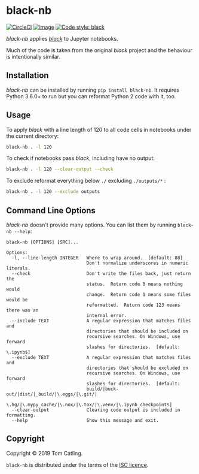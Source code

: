 # black-nb

[![CircleCI](https://circleci.com/gh/tomcatling/black-nb.svg?style=shield)](https://circleci.com/gh/tomcatling/black-nb)
[![image](https://codecov.io/github/tomcatling/black-nb/coverage.svg?branch=master)](https://codecov.io/github/tomcatling/black-nb?branch=master)
[![Code style: black](https://img.shields.io/badge/code%20style-black-000000.svg)](https://github.com/ambv/black)


*black-nb* applies [*black*](https://github.com/ambv/black) to Jupyter notebooks.

Much of the code is taken from the original *black* project and the behaviour is intentionally similar.
 
## Installation

*black-nb* can be installed by running `pip install black-nb`.  It requires
Python 3.6.0+ to run but you can reformat Python 2 code with it, too.

## Usage

To apply *black* with a line length of 120 to all code cells in notebooks under the current directory:

```bash
black-nb . -l 120
```

To check if notebooks pass *black*, including have no output:

```bash
black-nb . -l 120 --clear-output --check
```

To exclude reformat everything below `./` excluding `./outputs/*` :

```bash
black-nb . -l 120 --exclude outputs
```

## Command Line Options

*black-nb* doesn't provide many options.  You can list them by running
`black-nb --help`:

```text
black-nb [OPTIONS] [SRC]...

Options:
  -l, --line-length INTEGER   Where to wrap around.  [default: 88]
                              Don't normalize underscores in numeric literals.
  --check                     Don't write the files back, just return the
                              status.  Return code 0 means nothing would
                              change.  Return code 1 means some files would be
                              reformatted.  Return code 123 means there was an
                              internal error.
  --include TEXT              A regular expression that matches files and
                              directories that should be included on
                              recursive searches. On Windows, use forward
                              slashes for directories.  [default: \.ipynb$]
  --exclude TEXT              A regular expression that matches files and
                              directories that should be excluded on
                              recursive searches. On Windows, use forward
                              slashes for directories.  [default:
                              build/|buck-out/|dist/|_build/|\.eggs/|\.git/|
                              \.hg/|\.mypy_cache/|\.nox/|\.tox/|\.venv/|\.ipynb_checkpoints]
  --clear-output              Clearing code output is included in formatting.
  --help                      Show this message and exit.
```


## Copyright

Copyright © 2019 Tom Catling.

`black-nb` is distributed under the terms of the [ISC licence].

[isc licence]: https://opensource.org/licenses/ISC
